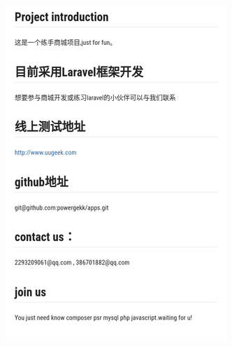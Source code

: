 <div style="font-family: 'Lucida Grande', 'Segoe UI', 'Apple SD Gothic Neo', 'Malgun Gothic', 'Lucida Sans Unicode', Helvetica, Arial, sans-serif; font-size: 0.9em; overflow-x: hidden; overflow-y: auto; margin: 0px !important; padding: 5px 20px 26px !important; background-color: rgb(255, 255, 255);font-family: 'Hiragino Sans GB', 'Microsoft YaHei', STHeiti, SimSun, 'Lucida Grande', 'Lucida Sans Unicode', 'Lucida Sans', 'Segoe UI', AppleSDGothicNeo-Medium, 'Malgun Gothic', Verdana, Tahoma, sans-serif; padding: 20px;padding: 20px; color: rgb(34, 34, 34); font-size: 15px; font-family: 'Roboto Condensed', Tauri, 'Hiragino Sans GB', 'Microsoft YaHei', STHeiti, SimSun, 'Lucida Grande', 'Lucida Sans Unicode', 'Lucida Sans', 'Segoe UI', AppleSDGothicNeo-Medium, 'Malgun Gothic', Verdana, Tahoma, sans-serif; line-height: 1.6; -webkit-font-smoothing: antialiased; background: rgb(255, 255, 255);"><h2 id="project-introduction" style="clear: both;font-size: 1.8em; font-weight: bold; margin: 1.275em 0px 0.85em;margin-top: 0px;border-bottom-width: 1px; border-bottom-style: solid; border-bottom-color: rgb(230, 230, 230);"><a name="project-introduction" href="#project-introduction" style="text-decoration: none; vertical-align: baseline;color: rgb(50, 105, 160);"></a>Project introduction</h2><p style="margin-top: 0px;margin: 1em 0px; word-wrap: break-word;">这是一个练手商城项目,just for fun。</p><h2 id="目前采用laravel框架开发" style="clear: both;font-size: 1.8em; font-weight: bold; margin: 1.275em 0px 0.85em;border-bottom-width: 1px; border-bottom-style: solid; border-bottom-color: rgb(230, 230, 230);"><a name="目前采用laravel框架开发" href="#目前采用laravel框架开发" style="text-decoration: none; vertical-align: baseline;color: rgb(50, 105, 160);"></a>目前采用Laravel框架开发</h2><p style="margin-top: 0px;margin: 1em 0px; word-wrap: break-word;">想要参与商城开发或练习laravel的小伙伴可以与我们联系</p><h2 id="线上测试地址" style="clear: both;font-size: 1.8em; font-weight: bold; margin: 1.275em 0px 0.85em;border-bottom-width: 1px; border-bottom-style: solid; border-bottom-color: rgb(230, 230, 230);"><a name="线上测试地址" href="#线上测试地址" style="text-decoration: none; vertical-align: baseline;color: rgb(50, 105, 160);"></a>线上测试地址</h2><p style="margin-top: 0px;margin: 1em 0px; word-wrap: break-word;"><a href="http://www.uugeek.com" style="text-decoration: none; vertical-align: baseline;color: rgb(50, 105, 160);">http://www.uugeek.com</a></p><h2 id="github地址" style="clear: both;font-size: 1.8em; font-weight: bold; margin: 1.275em 0px 0.85em;border-bottom-width: 1px; border-bottom-style: solid; border-bottom-color: rgb(230, 230, 230);"><a name="github地址" href="#github地址" style="text-decoration: none; vertical-align: baseline;color: rgb(50, 105, 160);"></a>github地址</h2><p style="margin-top: 0px;margin: 1em 0px; word-wrap: break-word;">git@github.com:powergekk/apps.git</p><h2 id="contact-us：" style="clear: both;font-size: 1.8em; font-weight: bold; margin: 1.275em 0px 0.85em;border-bottom-width: 1px; border-bottom-style: solid; border-bottom-color: rgb(230, 230, 230);"><a name="contact-us：" href="#contact-us：" style="text-decoration: none; vertical-align: baseline;color: rgb(50, 105, 160);"></a>contact us：</h2><p style="margin-top: 0px;margin: 1em 0px; word-wrap: break-word;">2293209061@qq.com , 386701882@qq.com</p><h2 id="join-us" style="clear: both;font-size: 1.8em; font-weight: bold; margin: 1.275em 0px 0.85em;border-bottom-width: 1px; border-bottom-style: solid; border-bottom-color: rgb(230, 230, 230);"><a name="join-us" href="#join-us" style="text-decoration: none; vertical-align: baseline;color: rgb(50, 105, 160);"></a>join us</h2><p style="margin-top: 0px;margin: 1em 0px; word-wrap: break-word;">You just need know composer psr mysql php javascript.waiting for u!</p></div>
